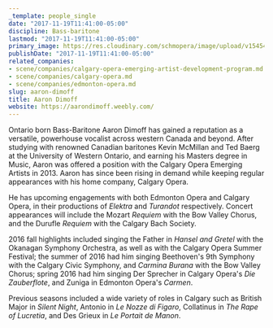 ```yaml
---
_template: people_single
date: "2017-11-19T11:41:00-05:00"
discipline: Bass-baritone
lastmod: "2017-11-19T11:41:00-05:00"
primary_image: https://res.cloudinary.com/schmopera/image/upload/v1545409169/media/webhook-uploads/1511109590030/9long_orig.jpg.jpg
publishDate: "2017-11-19T11:41:00-05:00"
related_companies:
- scene/companies/calgary-opera-emerging-artist-development-program.md
- scene/companies/calgary-opera.md
- scene/companies/edmonton-opera.md
slug: aaron-dimoff
title: Aaron Dimoff
website: https://aarondimoff.weebly.com/
---
```


Ontario born Bass-Baritone Aaron Dimoff has gained a reputation as a versatile, powerhouse vocalist across western Canada and beyond.
After studying with renowned Canadian baritones Kevin McMillan and Ted Baerg at the University of Western Ontario, and earning his Masters degree in Music, Aaron was offered a position with the Calgary Opera Emerging Artists in 2013. Aaron has since been rising in demand while keeping regular appearances with his home company, Calgary Opera. 

He has upcoming engagements with both Edmonton Opera and Calgary Opera, in their productions of *Elektra* and *Turandot* respectively. Concert appearances will include the Mozart *Requiem* with the Bow Valley Chorus, and the Durufle *Requiem* with the Calgary Bach Society.

2016 fall highlights included singing the Father in *Hansel and Gretel* with the Okanagan Symphony Orchestra, as well as with the Calgary Opera Summer Festival; the summer of 2016 had him singing Beethoven's 9th Symphony with the Calgary Civic Symphony, and *Carmina Burana* with the Bow Valley Chorus; spring 2016 had him singing Der Sprecher in Calgary Opera's *Die Zauberflote*, and Zuniga in Edmonton Opera's *Carmen*.

Previous seasons included a wide variety of roles in Calgary such as British Major in *Silent Night*, Antonio in *Le Nozze di Figaro*, Collatinus in *The Rape of Lucretia*, and Des Grieux in *Le Portait de Manon*.
